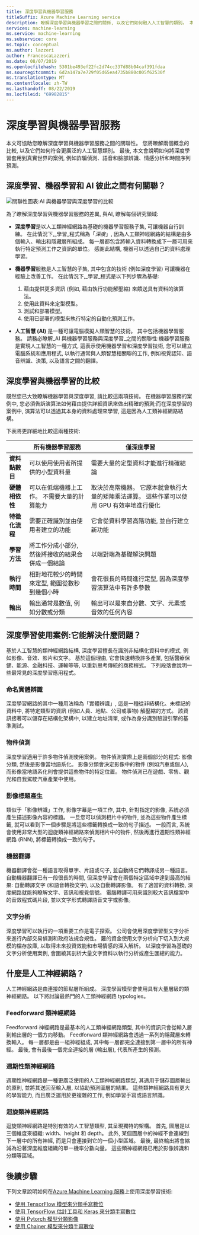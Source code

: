 ```yaml
---
title: 深度學習與機器學習服務
titleSuffix: Azure Machine Learning service
description: 瞭解深度學習與機器學習之間的關係, 以及它們如何融入人工智慧的類別。 本文說明深度學習如何解決案例, 例如詐騙偵測、語音和臉部辨識、情感分析, 以及時間序列預測。
services: machine-learning
ms.service: machine-learning
ms.subservice: core
ms.topic: conceptual
ms.author: lazzeri
author: FrancescaLazzeri
ms.date: 08/07/2019
ms.openlocfilehash: 5301be493ef22fc2d74cc337d88b04caf391fdaa
ms.sourcegitcommit: 6d2a147a7e729f05d65ea4735b880c005f62530f
ms.translationtype: MT
ms.contentlocale: zh-TW
ms.lasthandoff: 08/22/2019
ms.locfileid: "69982815"
---
```

# <a name="deep-learning-vs-machine-learning"></a>深度學習與機器學習服務

本文可協助您瞭解深度學習與機器學習服務之間的關聯性。 您將瞭解兩個概念的比較, 以及它們如何符合更廣泛的人工智慧類別。 最後, 本文會說明如何將深度學習套用到真實世界的案例, 例如詐騙偵測、語音和臉部辨識、情感分析和時間序列預測。

## <a name="how-do-deep-learning-machine-learning-and-ai-relate-to-one-another"></a>深度學習、機器學習和 AI 彼此之間有何關聯？

![關聯性圖表:AI 與機器學習與深度學習的比較](./media/concept-deep-learning-vs-machine-learning/ai-vs-machine-learning-vs-deep-learning.png)

為了瞭解深度學習與機器學習服務的差異, 與AI, 瞭解每個研究領域:

- **深度學習**是以人工類神經網路為基礎的機器學習服務子集, 可讓機器自行訓練。 在此情況下,_學習_程式稱為「_深度_」, 因為人工類神經網路的結構是由多個輸入、輸出和隱藏層所組成。 每一層都包含將輸入資料轉換成下一層可用來執行特定預測工作之資訊的單位。 感謝此結構, 機器可以透過自己的資料處理學習。

- **機器學習**服務是人工智慧的子集, 其中包含的技術 (例如深度學習) 可讓機器在經驗上改善工作。 在此情況下,_學習_程式是以下列步驟為基礎:

    1. 藉由提供更多資訊 (例如, 藉由執行功能解壓縮) 來饋送具有資料的演算法。
    2. 使用此資料來定型模型。
    3. 測試和部署模型。
    4. 使用已部署的模型來執行特定的自動化預測工作。

- **人工智慧 (AI)** 是一種可讓電腦模擬人類智慧的技術。 其中包括機器學習服務。 請務必瞭解_AI 與機器學習服務與深度學習_之間的關聯性:機器學習服務是實現人工智慧的一種方式, 這表示使用機器學習和深度學習技術, 您可以建立電腦系統和應用程式, 以執行通常與人類智慧相關聯的工作, 例如視覺認知、語音辨識、決策, 以及語言之間的翻譯。

## <a name="comparison-of-deep-learning-vs-machine-learning"></a>深度學習與機器學習的比較

既然您已大致瞭解機器學習與深度學習, 請比較這兩項技術。 在機器學習服務的案例中, 您必須告訴演算法如何藉由提供詳細資訊來做出精確的預測;而在深度學習的案例中, 演算法可以透過其本身的資料處理來學習, 這是因為人工類神經網路結構。

下表將更詳細地比較這兩種技術:

| |所有機器學習服務 |僅深度學習|
|---|---|---|
|  **資料點數目** | 可以使用使用者所提供的小型資料量 | 需要大量的定型資料才能進行精確結論 |
|  **硬體相依性** | 可以在低端機器上工作。 不需要大量的計算能力 | 取決於高階機器。 它原本就會執行大量的矩陣乘法運算。 這些作業可以使用 GPU 有效率地進行優化 |
|  **特徵化流程** | 需要正確識別並由使用者建立的功能 | 它會從資料學習高階功能, 並自行建立新功能 |
|  **學習方法** | 將工作分成小部分, 然後將接收的結果合併成一個結論 | 以端對端為基礎解決問題 |
|  **執行時間** | 相對地花較少的時間來定型, 範圍從數秒到幾個小時 | 會花很長的時間進行定型, 因為深度學習演算法中有許多參數 |
|  **輸出** | 輸出通常是數值, 例如分數或分類 | 輸出可以是來自分數、文字、元素或音效的任何內容 |

## <a name="deep-learning-use-cases-what-problems-does-it-solve"></a>深度學習使用案例:它能解決什麼問題？

基於人工智慧的類神經網路結構, 深度學習擅長在識別非結構化資料中的模式, 例如影像、音效、影片和文字。 基於這個理由, 它會快速轉換許多產業, 包括醫療保健、能源、金融科技、運輸等等, 以重新思考傳統的商務程式。 下列段落會說明一些最常見的深度學習應用程式。

### <a name="named-entity-recognition"></a>命名實體辨識

深度學習網路的其中一種用法稱為「實體辨識」, 這是一種從非結構化、未標記的資料中, 將特定類型的資訊 (例如人員、地點、公司或事物) 解壓縮的方式。 該資訊接著可以儲存在結構化架構中, 以建立地址清單, 或作為身分識別驗證引擎的基準測試。

### <a name="object-detection"></a>物件偵測

深度學習適用于許多物件偵測使用案例。 物件偵測實際上是兩個部分的程式: 影像分類, 然後是影像當地語系化。 影像分類會決定影像中的物件 (例如汽車或個人), 而影像當地語系化則會提供這些物件的特定位置。 物件偵測已在遊戲、零售、觀光和自我駕駛汽車產業中使用。

### <a name="image-caption-generation"></a>影像標題產生

類似于「影像辨識」工作, 影像字幕是一項工作, 其中, 針對指定的影像, 系統必須產生描述影像內容的標題。 一旦您可以偵測相片中的物件, 並為這些物件產生標籤, 就可以看到下一個步驟是將這些標籤轉換成一致的句子描述。 一般而言, 系統會使用非常大型的迴旋類神經網路來偵測相片中的物件, 然後再進行週期性類神經網路 (RNN), 將標籤轉換成一致的句子。

### <a name="machine-translation"></a>機器翻譯

機器翻譯會從一種語言取得單字、片語或句子, 並自動將它們轉譯成另一種語言。 自動機器翻譯已有一段很長的時間, 但深度學習會在兩個特定區域中達到最高的結果: 自動轉譯文字 (和語音轉換文字), 以及自動轉譯影像。 有了適當的資料轉換, 深度網路就能夠瞭解文字、音訊和視覺信號。 電腦轉譯可用來識別較大音訊檔案中的音效程式碼片段, 並以文字形式轉譯語音文字或影像。

### <a name="text-analytics"></a>文字分析

深度學習可以執行的一項重要工作是電子探索。 公司會使用深度學習型文字分析來進行內部交易偵測和政府法規合規性。 籬的資金使用文字分析向下切入到大規模的檔存放庫, 以取得未來投資效能和市場情感的深入解析。 以深度學習為基礎的文字分析使用案例, 會圍繞其剖析大量文字資料以執行分析或產生匯總的能力。

## <a name="what-are-artificial-neural-networks"></a>什麼是人工神經網路？

人工神經網路是由連接的節點層所組成。 深度學習模型會使用具有大量層級的類神經網路。 以下將討論最熱門的人工類神經網路 typologies。

### <a name="feedforward-neural-network"></a>Feedforward 類神經網路

Feedforward 神經網路是最基本的人工類神經網路類型, 其中的資訊只會從輸入層到輸出層的一個方向移動。 Feedforward 類神經網路會透過一系列的隱藏層來轉換輸入。 每一層都是由一組神經組成, 其中每一層都完全連接到第一層中的所有神經。 最後, 會有最後一個完全連接的層 (輸出層), 代表所產生的預測。

### <a name="recurrent-neural-network"></a>週期性類神經網路

週期性神經網路是一種更廣泛使用的人工類神經網路類型, 其適用于儲存圖層輸出的原則, 並將其送回至輸入層, 以協助預測圖層的結果。 這些類神經網路具有更大的學習能力, 而且廣泛運用於更複雜的工作, 例如學習手寫或語言辨識。

### <a name="convolutional-neural-networks"></a>迴旋類神經網路

迴旋類神經網路是特別有效的人工智慧類型, 其呈現獨特的架構。 首先, 圖層是以三個維度來組織: width、height 和 depth。 此外, 某個圖層中的神經不會連線到下一層中的所有神經, 而是只會連接到它的一個小型區域。 最後, 最終輸出將會縮減為沿著深度維度組織的單一機率分數向量。 這些類神經網路已用於影像辨識和分類等區域。

## <a name="next-steps"></a>後續步驟

下列文章說明如何在[Azure Machine Learning 服務](/azure/machine-learning/service/)上使用深度學習技術:

- [使用 TensorFlow 模型來分類手寫數位](how-to-train-tensorflow.md)
- [使用 TensorFlow 估計工具和 Keras 來分類手寫數位](how-to-train-keras.md)
- [使用 Pytorch 模型分類影像](how-to-train-pytorch.md)
- [使用 Chainer 模型來分類手寫數位](how-to-train-pytorch.md)
